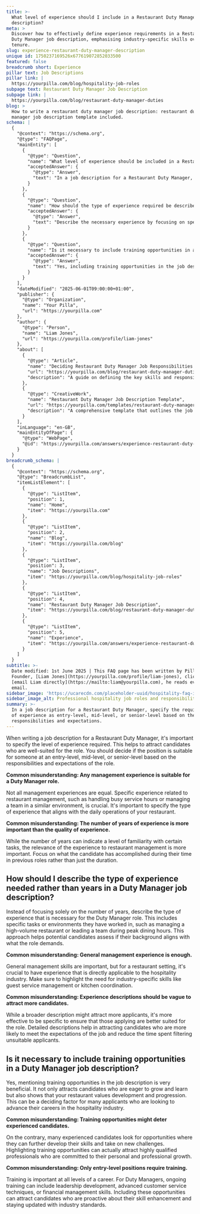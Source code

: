 ```yaml
---
title: >-
  What level of experience should I include in a Restaurant Duty Manager job
  description?
meta: >
  Discover how to effectively define experience requirements in a Restaurant
  Duty Manager job description, emphasising industry-specific skills over mere
  tenure.
slug: experience-restaurant-duty-manager-description
unique id: 1750237169526x677619072852033500
featured: false
breadcrumb short: Experience
pillar text: Job Descriptions
pillar link: |
  https://yourpilla.com/blog/hospitality-job-roles
subpage text: Restaurant Duty Manager Job Description
subpage link: |
  https://yourpilla.com/blog/restaurant-duty-manager-duties
blog: >
  How to write a restaurant duty manager job description: restaurant duty
  manager job description template included.
schema: |
  {
    "@context": "https://schema.org",
    "@type": "FAQPage",
    "mainEntity": [
      {
        "@type": "Question",
        "name": "What level of experience should be included in a Restaurant Duty Manager job description?",
        "acceptedAnswer": {
          "@type": "Answer",
          "text": "In a job description for a Restaurant Duty Manager, specify the required level of experience as entry-level, mid-level, or senior-level based on the role's responsibilities and expectations. Make sure to define the type of experience necessary, focusing on particular restaurant management skills like handling busy service times or team management in a similar environment. This ensures the attraction of candidates who are well-matched for the role."
        }
      },
      {
        "@type": "Question",
        "name": "How should the type of experience required be described in a Restaurant Duty Manager job description?",
        "acceptedAnswer": {
          "@type": "Answer",
          "text": "Describe the necessary experience by focusing on specific tasks and environments relevant to the role, such as managing a high-volume restaurant or leading a team during peak dining hours. It is more effective to specify these industry-specific skills, like guest service management or kitchen coordination, to attract qualified candidates suited for the role and reduce the time spent filtering unsuitable applicants."
        }
      },
      {
        "@type": "Question",
        "name": "Is it necessary to include training opportunities in a Restaurant Duty Manager job description?",
        "acceptedAnswer": {
          "@type": "Answer",
          "text": "Yes, including training opportunities in the job description is beneficial. It attracts candidates keen on growth and learning and shows that your restaurant values development and progression. This is attractive to many candidates, including experienced professionals looking for roles where they can further develop their skills."
        }
      }
    ],
    "dateModified": "2025-06-01T09:00:00+01:00",
    "publisher": {
      "@type": "Organization",
      "name": "Your Pilla",
      "url": "https://yourpilla.com"
    },
    "author": {
      "@type": "Person",
      "name": "Liam Jones",
      "url": "https://yourpilla.com/profile/liam-jones"
    },
    "about": [
      {
        "@type": "Article",
        "name": "Deciding Restaurant Duty Manager Job Responsibilities and Skills",
        "url": "https://yourpilla.com/blog/restaurant-duty-manager-duties",
        "description": "A guide on defining the key skills and responsibilities necessary for a Restaurant Duty Manager position."
      },
      {
        "@type": "CreativeWork",
        "name": "Restaurant Duty Manager Job Description Template",
        "url": "https://yourpilla.com/templates/restaurant-duty-manager-job-description",
        "description": "A comprehensive template that outlines the job descriptions, necessary skills, and experience required for a Restaurant Duty Manager role, aiding in the recruitment process."
      }
    ],
    "inLanguage": "en-GB",
    "mainEntityOfPage": {
      "@type": "WebPage",
      "@id": "https://yourpilla.com/answers/experience-restaurant-duty-manager-description"
    }
  }
breadcrumb_schema: |
  {
    "@context": "https://schema.org",
    "@type": "BreadcrumbList",
    "itemListElement": [
      {
        "@type": "ListItem",
        "position": 1,
        "name": "Home",
        "item": "https://yourpilla.com"
      },
      {
        "@type": "ListItem",
        "position": 2,
        "name": "Blog",
        "item": "https://yourpilla.com/blog"
      },
      {
        "@type": "ListItem",
        "position": 3,
        "name": "Job Descriptions",
        "item": "https://yourpilla.com/blog/hospitality-job-roles"
      },
      {
        "@type": "ListItem",
        "position": 4,
        "name": "Restaurant Duty Manager Job Description",
        "item": "https://yourpilla.com/blog/restaurant-duty-manager-duties"
      },
      {
        "@type": "ListItem",
        "position": 5,
        "name": "Experience",
        "item": "https://yourpilla.com/answers/experience-restaurant-duty-manager-description"
      }
    ]
  }
subtitle: >-
  Date modified: 1st June 2025 | This FAQ page has been written by Pilla
  Founder, [Liam Jones](https://yourpilla.com/profile/liam-jones), click to
  [email Liam directly](https://mailto:liam@yourpilla.com), he reads every
  email.
sidebar_image: 'https://ucarecdn.com/placeholder-uuid/hospitality-faq-image.jpg'
sidebar_image_alt: Professional hospitality job roles and responsibilities
summary: >-
  In a job description for a Restaurant Duty Manager, specify the required level
  of experience as entry-level, mid-level, or senior-level based on the role's
  responsibilities and expectations.
---
```

When writing a job description for a Restaurant Duty Manager, it's important to specify the level of experience required. This helps to attract candidates who are well-suited for the role. You should decide if the position is suitable for someone at an entry-level, mid-level, or senior-level based on the responsibilities and expectations of the role.

**Common misunderstanding: Any management experience is suitable for a Duty Manager role.**

Not all management experiences are equal. Specific experience related to restaurant management, such as handling busy service hours or managing a team in a similar environment, is crucial. It's important to specify the type of experience that aligns with the daily operations of your restaurant.

**Common misunderstanding: The number of years of experience is more important than the quality of experience.**

While the number of years can indicate a level of familiarity with certain tasks, the relevance of the experience to restaurant management is more important. Focus on what the candidate has accomplished during their time in previous roles rather than just the duration.

## How should I describe the type of experience needed rather than years in a Duty Manager job description?

Instead of focusing solely on the number of years, describe the type of experience that is necessary for the Duty Manager role. This includes specific tasks or environments they have worked in, such as managing a high-volume restaurant or leading a team during peak dining hours. This approach helps potential candidates assess if their background aligns with what the role demands.

**Common misunderstanding: General management experience is enough.**

General management skills are important, but for a restaurant setting, it's crucial to have experience that is directly applicable to the hospitality industry. Make sure to highlight the need for industry-specific skills like guest service management or kitchen coordination.

**Common misunderstanding: Experience descriptions should be vague to attract more candidates.**

While a broader description might attract more applicants, it's more effective to be specific to ensure that those applying are better suited for the role. Detailed descriptions help in attracting candidates who are more likely to meet the expectations of the job and reduce the time spent filtering unsuitable applicants.

## Is it necessary to include training opportunities in a Duty Manager job description?

Yes, mentioning training opportunities in the job description is very beneficial. It not only attracts candidates who are eager to grow and learn but also shows that your restaurant values development and progression. This can be a deciding factor for many applicants who are looking to advance their careers in the hospitality industry.

**Common misunderstanding: Training opportunities might deter experienced candidates.**

On the contrary, many experienced candidates look for opportunities where they can further develop their skills and take on new challenges. Highlighting training opportunities can actually attract highly qualified professionals who are committed to their personal and professional growth.

**Common misunderstanding: Only entry-level positions require training.**

Training is important at all levels of a career. For Duty Managers, ongoing training can include leadership development, advanced customer service techniques, or financial management skills. Including these opportunities can attract candidates who are proactive about their skill enhancement and staying updated with industry standards.
